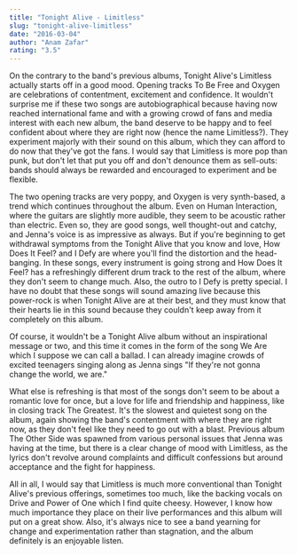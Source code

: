```yaml
---
title: "Tonight Alive - Limitless"
slug: "tonight-alive-limitless"
date: "2016-03-04"
author: "Anam Zafar"
rating: "3.5"
---
```


On the contrary to the band's previous albums, Tonight Alive's Limitless actually starts off in a good mood. Opening tracks To Be Free and Oxygen are celebrations of contentment, excitement and confidence. It wouldn't surprise me if these two songs are autobiographical because having now reached international fame and with a growing crowd of fans and media interest with each new album, the band deserve to be happy and to feel confident about where they are right now (hence the name Limitless?). They experiment majorly with their sound on this album, which they can afford to do now that they've got the fans. I would say that Limitless is more pop than punk, but don't let that put you off and don't denounce them as sell-outs: bands should always be rewarded and encouraged to experiment and be flexible.

The two opening tracks are very poppy, and Oxygen is very synth-based, a trend which continues throughout the album. Even on Human Interaction, where the guitars are slightly more audible, they seem to be acoustic rather than electric. Even so, they are good songs, well thought-out and catchy, and Jenna's voice is as impressive as always. But if you're beginning to get withdrawal symptoms from the Tonight Alive that you know and love, How Does It Feel? and I Defy are where you'll find the distortion and the head-banging. In these songs, every instrument is going strong and How Does It Feel? has a refreshingly different drum track to the rest of the album, where they don't seem to change much. Also, the outro to I Defy is pretty special. I have no doubt that these songs will sound amazing live because this power-rock is when Tonight Alive are at their best, and they must know that their hearts lie in this sound because they couldn't keep away from it completely on this album.

Of course, it wouldn't be a Tonight Alive album without an inspirational message or two, and this time it comes in the form of the song We Are which I suppose we can call a ballad. I can already imagine crowds of excited teenagers singing along as Jenna sings "If they're not gonna change the world, we are."

What else is refreshing is that most of the songs don't seem to be about a romantic love for once, but a love for life and friendship and happiness, like in closing track The Greatest. It's the slowest and quietest song on the album, again showing the band's contentment with where they are right now, as they don't feel like they need to go out with a blast. Previous album The Other Side was spawned from various personal issues that Jenna was having at the time, but there is a clear change of mood with Limitless, as the lyrics don't revolve around complaints and difficult confessions but around acceptance and the fight for happiness.

All in all, I would say that Limitless is much more conventional than Tonight Alive's previous offerings, sometimes too much, like the backing vocals on Drive and Power of One which I find quite cheesy. However, I know how much importance they place on their live performances and this album will put on a great show. Also, it's always nice to see a band yearning for change and experimentation rather than stagnation, and the album definitely is an enjoyable listen.
